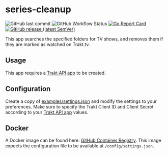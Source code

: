 # series-cleanup
![GitHub last commit](https://img.shields.io/github/last-commit/bjw-s/series-cleanup?style=flat-square)    ![GitHub Workflow Status](https://img.shields.io/github/actions/workflow/status/bjw-s/series-cleanup/release.yaml?style=flat-square)    [![Go Report Card](https://goreportcard.com/badge/github.com/bjw-s/series-cleanup?style=flat-square)](https://goreportcard.com/report/github.com/bjw-s/series-cleanup)    [![GitHub release (latest SemVer)](https://img.shields.io/github/v/release/bjw-s/series-cleanup?sort=semver&style=flat-square)](https://github.com/bjw-s/series-cleanup/releases/latest)

This app searches the specified folders for TV shows, and removes them if they are marked as watched on Trakt.tv.

## Usage

This app requires a [Trakt API app](https://trakt.tv/oauth/applications) to be created.

## Configuration

Create a copy of [examples/settings.json](examples/settings.json) and modify the settings to your preferences. Make sure to specify the Trakt Client ID and Client Secret according to your [Trakt API app](https://trakt.tv/oauth/applications) values.

## Docker

A Docker image can be found here: [GitHub Container Registry](https://ghcr.io/bjw-s/series-cleanup). This image expects the configuration file to be available at `/config/settings.json`.
